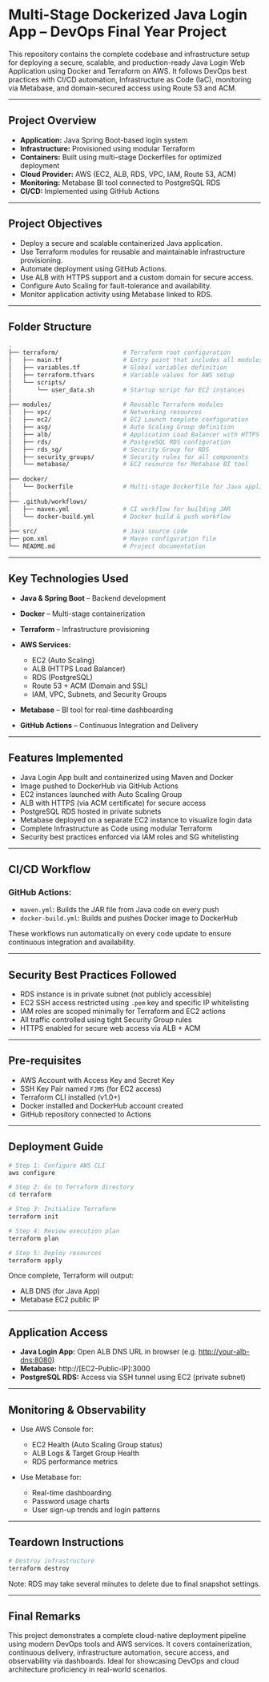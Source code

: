 # Multi-Stage Dockerized Java Login App – DevOps Final Year Project

This repository contains the complete codebase and infrastructure setup for deploying a secure, scalable, and production-ready Java Login Web Application using Docker and Terraform on AWS. It follows DevOps best practices with CI/CD automation, Infrastructure as Code (IaC), monitoring via Metabase, and domain-secured access using Route 53 and ACM.

---

## Project Overview

* **Application:** Java Spring Boot-based login system
* **Infrastructure:** Provisioned using modular Terraform
* **Containers:** Built using multi-stage Dockerfiles for optimized deployment
* **Cloud Provider:** AWS (EC2, ALB, RDS, VPC, IAM, Route 53, ACM)
* **Monitoring:** Metabase BI tool connected to PostgreSQL RDS
* **CI/CD:** Implemented using GitHub Actions

---

## Project Objectives

* Deploy a secure and scalable containerized Java application.
* Use Terraform modules for reusable and maintainable infrastructure provisioning.
* Automate deployment using GitHub Actions.
* Use ALB with HTTPS support and a custom domain for secure access.
* Configure Auto Scaling for fault-tolerance and availability.
* Monitor application activity using Metabase linked to RDS.

---

## Folder Structure

```bash
.
├── terraform/                  # Terraform root configuration
│   ├── main.tf                 # Entry point that includes all modules
│   ├── variables.tf            # Global variables definition
│   ├── terraform.tfvars        # Variable values for AWS setup
│   └── scripts/
│       └── user_data.sh        # Startup script for EC2 instances
│
├── modules/                    # Reusable Terraform modules
│   ├── vpc/                    # Networking resources
│   ├── ec2/                    # EC2 Launch template configuration
│   ├── asg/                    # Auto Scaling Group definition
│   ├── alb/                    # Application Load Balancer with HTTPS
│   ├── rds/                    # PostgreSQL RDS configuration
│   ├── rds_sg/                 # Security Group for RDS
│   ├── security_groups/        # Security rules for all components
│   └── metabase/               # EC2 resource for Metabase BI tool
│
├── docker/
│   └── Dockerfile              # Multi-stage Dockerfile for Java application
│
├── .github/workflows/
│   ├── maven.yml               # CI workflow for building JAR
│   └── docker-build.yml        # Docker build & push workflow
│
├── src/                        # Java source code
├── pom.xml                     # Maven configuration file
└── README.md                   # Project documentation
```

---

## Key Technologies Used

* **Java & Spring Boot** – Backend development
* **Docker** – Multi-stage containerization
* **Terraform** – Infrastructure provisioning
* **AWS Services:**

  * EC2 (Auto Scaling)
  * ALB (HTTPS Load Balancer)
  * RDS (PostgreSQL)
  * Route 53 + ACM (Domain and SSL)
  * IAM, VPC, Subnets, and Security Groups
* **Metabase** – BI tool for real-time dashboarding
* **GitHub Actions** – Continuous Integration and Delivery

---

## Features Implemented

* Java Login App built and containerized using Maven and Docker
* Image pushed to DockerHub via GitHub Actions
* EC2 instances launched with Auto Scaling Group
* ALB with HTTPS (via ACM certificate) for secure access
* PostgreSQL RDS hosted in private subnets
* Metabase deployed on a separate EC2 instance to visualize login data
* Complete Infrastructure as Code using modular Terraform
* Security best practices enforced via IAM roles and SG whitelisting

---

## CI/CD Workflow

### GitHub Actions:

* `maven.yml`: Builds the JAR file from Java code on every push
* `docker-build.yml`: Builds and pushes Docker image to DockerHub

These workflows run automatically on every code update to ensure continuous integration and availability.

---

## Security Best Practices Followed

* RDS instance is in private subnet (not publicly accessible)
* EC2 SSH access restricted using `.pem` key and specific IP whitelisting
* IAM roles are scoped minimally for Terraform and EC2 actions
* All traffic controlled using tight Security Group rules
* HTTPS enabled for secure web access via ALB + ACM

---

## Pre-requisites

* AWS Account with Access Key and Secret Key
* SSH Key Pair named `FJMS` (for EC2 access)
* Terraform CLI installed (v1.0+)
* Docker installed and DockerHub account created
* GitHub repository connected to Actions

---

## Deployment Guide

```bash
# Step 1: Configure AWS CLI
aws configure

# Step 2: Go to Terraform directory
cd terraform

# Step 3: Initialize Terraform
terraform init

# Step 4: Review execution plan
terraform plan

# Step 5: Deploy resources
terraform apply
```

Once complete, Terraform will output:

* ALB DNS (for Java App)
* Metabase EC2 public IP

---

## Application Access

* **Java Login App:** Open ALB DNS URL in browser (e.g. [http://your-alb-dns:8080](http://your-alb-dns:8080))
* **Metabase:** http\://\[EC2-Public-IP]:3000
* **PostgreSQL RDS:** Access via SSH tunnel using EC2 (private subnet)

---

## Monitoring & Observability

* Use AWS Console for:

  * EC2 Health (Auto Scaling Group status)
  * ALB Logs & Target Group Health
  * RDS performance metrics
* Use Metabase for:

  * Real-time dashboarding
  * Password usage charts
  * User sign-up trends and login patterns

---

## Teardown Instructions

```bash
# Destroy infrastructure
terraform destroy
```

Note: RDS may take several minutes to delete due to final snapshot settings.

---

## Final Remarks

This project demonstrates a complete cloud-native deployment pipeline using modern DevOps tools and AWS services. It covers containerization, continuous delivery, infrastructure automation, secure access, and observability via dashboards. Ideal for showcasing DevOps and cloud architecture proficiency in real-world scenarios.
